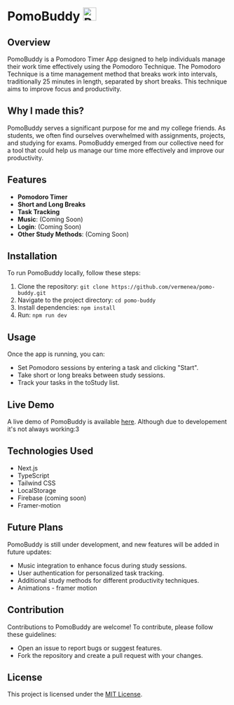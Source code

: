 # PomoBuddy <img src="https://github.com/vermenea/pomo-buddy/blob/master/public/favicon.ico?raw=true" alt="Pomodoro Timer Logo" width="30px">

## Overview

PomoBuddy is a Pomodoro Timer App designed to help individuals manage their work time effectively using the Pomodoro Technique. The Pomodoro Technique is a time management method that breaks work into intervals, traditionally 25 minutes in length, separated by short breaks. This technique aims to improve focus and productivity.

## Why I made this?
PomoBuddy serves a significant purpose for me and my college friends. As students, we often find ourselves overwhelmed with assignments, projects, and studying for exams. PomoBuddy emerged from our collective need for a tool that could help us manage our time more effectively and improve our productivity.

## Features

- **Pomodoro Timer**
- **Short and Long Breaks**
- **Task Tracking**
- **Music**: (Coming Soon)
- **Login**: (Coming Soon)
- **Other Study Methods**: (Coming Soon)
  
## Installation

To run PomoBuddy locally, follow these steps:

1. Clone the repository: `git clone https://github.com/vermenea/pomo-buddy.git`
2. Navigate to the project directory: `cd pomo-buddy`
3. Install dependencies: `npm install`
4. Run: `npm run dev`

## Usage

Once the app is running, you can:

- Set Pomodoro sessions by entering a task and clicking "Start".
- Take short or long breaks between study sessions.
- Track your tasks in the toStudy list.

## Live Demo

A live demo of PomoBuddy is available [here](https://pomodoro-buddy.vercel.app).
Although due to developement it's not always working:3

## Technologies Used

- Next.js
- TypeScript
- Tailwind CSS
- LocalStorage
- Firebase (coming soon)
- Framer-motion 

## Future Plans

PomoBuddy is still under development, and new features will be added in future updates:

- Music integration to enhance focus during study sessions.
- User authentication for personalized task tracking.
- Additional study methods for different productivity techniques.
- Animations - framer motion

## Contribution

Contributions to PomoBuddy are welcome! To contribute, please follow these guidelines:
- Open an issue to report bugs or suggest features.
- Fork the repository and create a pull request with your changes.

## License

This project is licensed under the [MIT License](LICENSE).
